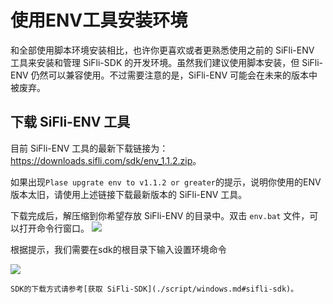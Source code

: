 # 使用ENV工具安装环境

和全部使用脚本环境安装相比，也许你更喜欢或者更熟悉使用之前的 SiFli-ENV 工具来安装和管理 SiFli-SDK 的开发环境。虽然我们建议使用脚本安装，但 SiFli-ENV 仍然可以兼容使用。不过需要注意的是，SiFli-ENV 可能会在未来的版本中被废弃。

## 下载 SiFli-ENV 工具

目前 SiFli-ENV 工具的最新下载链接为：<https://downloads.sifli.com/sdk/env_1.1.2.zip>。

如果出现`Plase upgrate env to v1.1.2 or greater`的提示，说明你使用的ENV版本太旧，请使用上述链接下载最新版本的 SiFli-ENV 工具。

下载完成后，解压缩到你希望存放 SiFli-ENV 的目录中。双击 `env.bat` 文件，可以打开命令行窗口。
![](image/2025-05-26-13-55-36.png)

根据提示，我们需要在sdk的根目录下输入设置环境命令

![](image/2025-05-26-13-56-01.png)

```{note}
SDK的下载方式请参考[获取 SiFli-SDK](./script/windows.md#sifli-sdk)。
```
